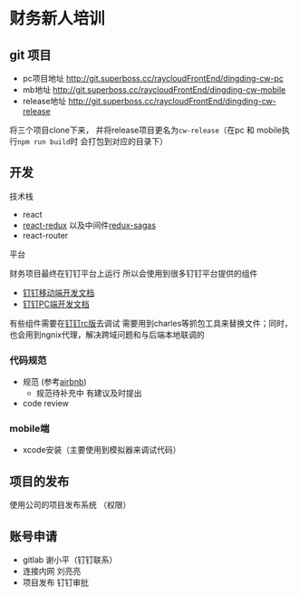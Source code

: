# 财务新人培训

## git 项目

- pc项目地址 http://git.superboss.cc/raycloudFrontEnd/dingding-cw-pc
- mb地址 http://git.superboss.cc/raycloudFrontEnd/dingding-cw-mobile
- release地址 http://git.superboss.cc/raycloudFrontEnd/dingding-cw-release

将三个项目clone下来， 并将release项目更名为```cw-release```（在pc 和 mobile执行```npm run build```时 会打包到对应的目录下）

## 开发

技术栈

- react
- [react-redux](http://www.redux.org.cn/) 以及中间件[redux-sagas](https://redux-saga-in-chinese.js.org/docs/api/index.html)
- react-router

平台

财务项目最终在钉钉平台上运行 所以会使用到很多钉钉平台提供的组件

- [钉钉移动端开发文档](https://open-doc.dingtalk.com/docs/doc.htm?spm=0.0.0.0.FSzCQg&treeId=171&articleId=104906&docType=1)
- [钉钉PC端开发文档](https://open-doc.dingtalk.com/docs/doc.htm?spm=0.0.0.0.FSzCQg&treeId=176&articleId=106255&docType=1)

有些组件需要在[钉钉rc版](https://download.alicdn.com/dingtalk-desktop/mac_dmg/RC/DingTalk_v4.2.15.dmg)去调试 需要用到charles等抓包工具来替换文件；同时，也会用到ngnix代理，解决跨域问题和与后端本地联调的


### 代码规范

- 规范 (参考[airbnb](https://github.com/airbnb/javascript/tree/master/react))
    - 规范待补充中 有建议及时提出
- code review

### mobile端
- xcode安装（主要使用到模拟器来调试代码）


## 项目的发布

使用公司的项目发布系统 （权限）

## 账号申请
- gitlab 谢小平（钉钉联系）
- 连接内网 刘亮亮
- 项目发布 钉钉审批
